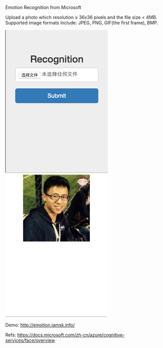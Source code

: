 Emotion Recognition from Microsoft

Upload a photo which resolution ≥ 36x36 pixels and the file size < 4MB.
Supported image formats include: JPEG, PNG, GIF(the first frame), BMP.

![1](1.png)
![2](2.png)

Demo: http://emotion.iamsk.info/

Refs: https://docs.microsoft.com/zh-cn/azure/cognitive-services/face/overview

